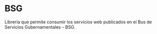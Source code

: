 # BSG
Librería que permite consumir los servicios web publicados en el  Bus de Servicios Gubernamentales – BSG.
